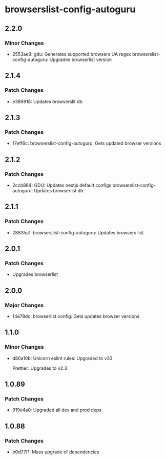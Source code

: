 # browserslist-config-autoguru

## 2.2.0

### Minor Changes

-   2553ae9: gdu: Generates supported browsers UA regex
    browserslist-config-autoguru: Upgrades browserlist version

## 2.1.4

### Patch Changes

-   e386918: Updates browserslit db

## 2.1.3

### Patch Changes

-   17eff6c: browserslist-config-autoguru: Gets updated browser versions

## 2.1.2

### Patch Changes

-   2ccb884: GDU: Updates nextjs default configs browserslist-config-autoguru:
    Updates browserlist db

## 2.1.1

### Patch Changes

-   28835a1: browserslist-config-autoguru: Updates browsers list

## 2.0.1

### Patch Changes

-   Upgrades browserlist

## 2.0.0

### Major Changes

-   14e78dc: browserlist config: Gets updates browser versions

## 1.1.0

### Minor Changes

-   d80a10b: Unicorn eslint rules: Upgraded to v33

    Prettier: Upgrades to v2.3

## 1.0.89

### Patch Changes

-   919e4a0: Upgraded all dev and prod deps

## 1.0.88

### Patch Changes

-   b0d77f1: Mass upgrade of dependencies

